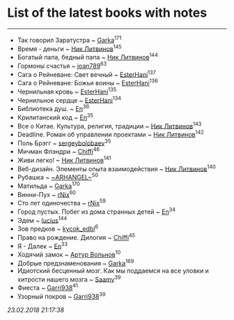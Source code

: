 # List of the latest books with notes
---

* Так говорил Заратустра ~ [Garka](users/115/115753719718250012620-google)<sup>171</sup>
* Время - деньги ~ [Ник Литвинов](users/241/241974816-vkontakte)<sup>145</sup>
* Богатый папа, бедный папа ~ [Ник Литвинов](users/241/241974816-vkontakte)<sup>144</sup>
* Гормоны счастья ~ [joan789](users/240/2401650-vkontakte)<sup>63</sup>
* Сага о Рейневане: Свет вечный ~ [EsterHani](users/305/30558181-vkontakte)<sup>137</sup>
* Сага о Рейневане: Божьи воины ~ [EsterHani](users/305/30558181-vkontakte)<sup>136</sup>
* Чернильная кровь ~ [EsterHani](users/305/30558181-vkontakte)<sup>135</sup>
* Чернильное сердце ~ [EsterHani](users/305/30558181-vkontakte)<sup>134</sup>
* Библиотека душ. ~ [En](users/333/333646551-vkontakte)<sup>36</sup>
* Крилитанский код ~ [En](users/333/333646551-vkontakte)<sup>35</sup>
* Все о Китае. Культура, религия, традиции ~ [Ник Литвинов](users/241/241974816-vkontakte)<sup>143</sup>
* Deadline. Роман об управлении проектами ~ [Ник Литвинов](users/241/241974816-vkontakte)<sup>142</sup>
* Поль Брэгг ~ [sergeybolobaev](users/112/112205967961310617540-google)<sup>35</sup>
* Мичман Флэндри ~ [Chiffi](users/105/105831994080785626680-google)<sup>46</sup>
* Живи легко! ~ [Ник Литвинов](users/241/241974816-vkontakte)<sup>141</sup>
* Веб-дизайн. Элементы опыта взаимодействия ~ [Ник Литвинов](users/241/241974816-vkontakte)<sup>140</sup>
* Рубашка ~ [~ARHANGEL~](users/642/64251996-vkontakte)<sup>50</sup>
* Матильда ~ [Garka](users/115/115753719718250012620-google)<sup>170</sup>
* Винни-Пух ~ [rNix](users/115/115622071-twitter)<sup>60</sup>
* Сто лет одиночества ~ [rNix](users/115/115622071-twitter)<sup>59</sup>
* Город пустых. Побег из дома странных детей ~ [En](users/333/333646551-vkontakte)<sup>34</sup>
* Эдем ~ [lucius](users/838/83820536-yandex)<sup>144</sup>
* Зов предков ~ [kycok_edbl](users/264/26415789-vkontakte)<sup>6</sup>
* Право на рождение. Дилогия ~ [Chiffi](users/105/105831994080785626680-google)<sup>45</sup>
* Я - Далек ~ [En](users/333/333646551-vkontakte)<sup>33</sup>
* Ходячий замок ~ [Артур Вольнов](users/225/225880893-vkontakte)<sup>10</sup>
* Добрые предзнаменования ~ [Garka](users/115/115753719718250012620-google)<sup>169</sup>
* Идиотский бесценный мозг. Как мы поддаемся на все уловки и хитрости нашего мозга ~ [Saamy](users/115/115226508-vkontakte)<sup>39</sup>
* Фиеста ~ [Garri938](users/114/114389869162010721507-google)<sup>41</sup>
* Узорный покров ~ [Garri938](users/114/114389869162010721507-google)<sup>39</sup>


_23.02.2018 21:17:38_
